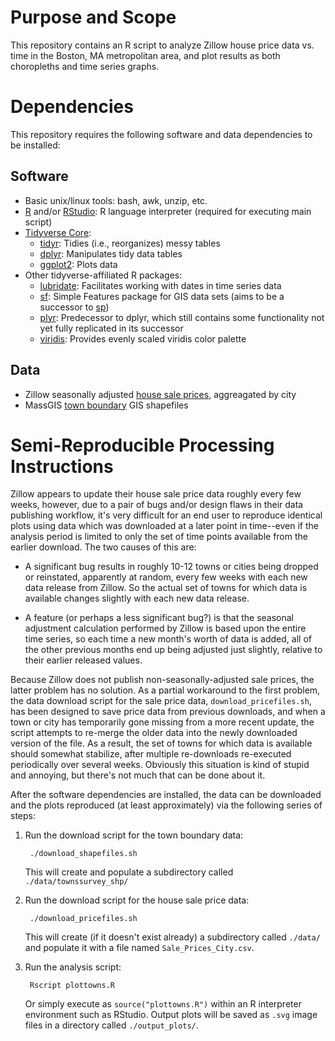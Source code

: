 # Purpose and Scope

This repository contains an R script to analyze Zillow house price data vs. time in the Boston, MA metropolitan area, and plot results as both choropleths and time series graphs.

# Dependencies

This repository requires the following software and data dependencies to be installed:

## Software

* Basic unix/linux tools: bash, awk, unzip, etc.
* [R](https://www.r-project.org/) and/or [RStudio](https://rstudio.com/): R language interpreter (required for executing main script)
* [Tidyverse Core](https://www.tidyverse.org/):
    - [tidyr](https://tidyr.tidyverse.org/): Tidies (i.e., reorganizes) messy tables
    - [dplyr](https://dplyr.tidyverse.org/): Manipulates tidy data tables
    - [ggplot2](https://ggplot2.tidyverse.org/): Plots data
* Other tidyverse-affiliated R packages:
    - [lubridate](https://lubridate.tidyverse.org/): Facilitates working with dates in time series data
    - [sf](https://r-spatial.github.io/sf/index.html): Simple Features package for GIS data sets (aims to be a successor to [sp](https://www.rdocumentation.org/packages/sp/versions/1.3-2))
    - [plyr](https://www.rdocumentation.org/packages/plyr/versions/1.8.5): Predecessor to dplyr, which still contains some functionality not yet fully replicated in its successor 
    - [viridis](https://cran.r-project.org/web/packages/viridis/vignettes/intro-to-viridis.html): Provides evenly scaled viridis color palette

## Data

* Zillow seasonally adjusted [house sale prices](https://www.zillow.com/research/data/), aggreagated by city
* MassGIS [town boundary](https://docs.digital.mass.gov/dataset/massgis-data-community-boundaries-towns-survey-points) GIS shapefiles

# Semi-Reproducible Processing Instructions

Zillow appears to update their house sale price data roughly every few weeks, however, due to a pair of bugs and/or design flaws in their data publishing workflow, it's very difficult for an end user to reproduce identical plots using data which was downloaded at a later point in time--even if the analysis period is limited to only the set of time points available from the earlier download.  The two causes of this are:

- A significant bug results in roughly 10-12 towns or cities being dropped or reinstated, apparently at random, every few weeks with each new data release from Zillow.  So the actual set of towns for which data is available changes slightly with each new data release.

- A feature (or perhaps a less significant bug?) is that the seasonal adjustment calculation performed by Zillow is based upon the entire time series, so each time a new month's worth of data is added, all of the other previous months end up being adjusted just slightly, relative to their earlier released values.

Because Zillow does not publish non-seasonally-adjusted sale prices, the latter problem has no solution.  As a partial workaround to the first problem, the data download script for the sale price data, `download_pricefiles.sh`, has been designed to save price data from previous downloads, and when a town or city has temporarily gone missing from a more recent update, the script attempts to re-merge the older data into the newly downloaded version of the file.  As a result, the set of towns for which data is available should somewhat stabilize, after multiple re-downloads re-executed periodically over several weeks.  Obviously this situation is kind of stupid and annoying, but there's not much that can be done about it.

After the software dependencies are installed, the data can be downloaded and the plots reproduced (at least approximately) via the following series of steps:

1. Run the download script for the town boundary data:

        ./download_shapefiles.sh

    This will create and populate a subdirectory called `./data/townssurvey_shp/`

2. Run the download script for the house sale price data:

        ./download_pricefiles.sh

    This will create (if it doesn't exist already) a subdirectory called `./data/` and populate it with a file named `Sale_Prices_City.csv`.

3. Run the analysis script:

        Rscript plottowns.R

    Or simply execute as `source("plottowns.R")` within an R interpreter environment such as RStudio.  Output plots will be saved as `.svg` image files in a directory called `./output_plots/`.
